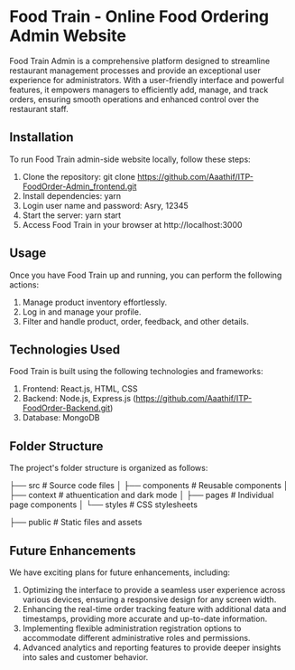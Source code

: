 # Food Train - Online Food Ordering Admin Website

Food Train Admin is a comprehensive platform designed to streamline restaurant management processes and provide an exceptional user experience for administrators. With a user-friendly interface and powerful features, it empowers managers to efficiently add, manage, and track orders, ensuring smooth operations and enhanced control over the restaurant staff.

## Installation
To run Food Train admin-side website locally, follow these steps:

  1. Clone the repository: git clone https://github.com/Aaathif/ITP-FoodOrder-Admin_frontend.git
  2. Install dependencies: yarn
  3. Login user name and password: Asry, 12345
  4. Start the server: yarn start
  5. Access Food Train in your browser at http://localhost:3000

## Usage
Once you have Food Train up and running, you can perform the following actions:

  1. Manage product inventory effortlessly.
  2. Log in and manage your profile.
  3. Filter and handle product, order, feedback, and other details.

## Technologies Used
Food Train is built using the following technologies and frameworks:

  1. Frontend: React.js, HTML, CSS
  2. Backend: Node.js, Express.js (https://github.com/Aaathif/ITP-FoodOrder-Backend.git)
  3. Database: MongoDB  

## Folder Structure
The project's folder structure is organized as follows:

├── src                # Source code files
│   ├── components     # Reusable components
│   ├── context        # athuentication and dark mode
│   ├── pages          # Individual page components
│   └── styles         # CSS stylesheets

├── public             # Static files and assets

## Future Enhancements
We have exciting plans for future enhancements, including:

  1. Optimizing the interface to provide a seamless user experience across various devices, ensuring a responsive design for any screen width.
  2. Enhancing the real-time order tracking feature with additional data and timestamps, providing more accurate and up-to-date information.
  3. Implementing flexible administration registration options to accommodate different administrative roles and permissions.
  4. Advanced analytics and reporting features to provide deeper insights into sales and customer behavior.

